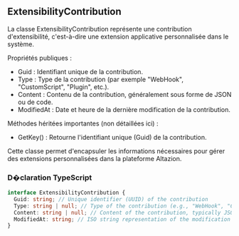 ﻿## ExtensibilityContribution

La classe ExtensibilityContribution représente une contribution d'extensibilité, c'est-à-dire une extension applicative personnalisée dans le système.

Propriétés publiques :
- Guid : Identifiant unique de la contribution.
- Type : Type de la contribution (par exemple "WebHook", "CustomScript", "Plugin", etc.).
- Content : Contenu de la contribution, généralement sous forme de JSON ou de code.
- ModifiedAt : Date et heure de la dernière modification de la contribution.

Méthodes héritées importantes (non détaillées ici) :
- GetKey() : Retourne l'identifiant unique (Guid) de la contribution.

Cette classe permet d'encapsuler les informations nécessaires pour gérer des extensions personnalisées dans la plateforme Altazion.

### D�claration TypeScript
```typescript
interface ExtensibilityContribution {
  Guid: string; // Unique identifier (UUID) of the contribution
  Type: string | null; // Type of the contribution (e.g., "WebHook", "CustomScript", "Plugin")
  Content: string | null; // Content of the contribution, typically JSON or code
  ModifiedAt: string; // ISO string representation of the modification date and time
}
```